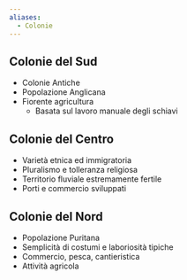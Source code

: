```yaml
---
aliases:
  - Colonie
---
```

## Colonie del Sud
- Colonie Antiche
- Popolazione Anglicana
- Fiorente agricultura
	- Basata sul lavoro manuale degli schiavi

## Colonie del Centro
- Varietà etnica ed immigratoria
- Pluralismo e tolleranza religiosa
- Territorio fluviale estremamente fertile
- Porti e commercio sviluppati

## Colonie del Nord
- Popolazione Puritana
- Semplicità di costumi e laboriosità tipiche
- Commercio, pesca, cantieristica
- Attività agricola